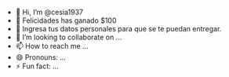 - 👋 Hi, I’m @cesia1937
- 👀 Felicidades has ganado $100
- 🌱 Ingresa tus datos personales para que se te puedan entregar.
- 💞️ I’m looking to collaborate on ...
- 📫 How to reach me ...
- 😄 Pronouns: ...
- ⚡ Fun fact: ...

<!---
cesia1937/cesia1937 is a ✨ special ✨ repository because its `README.md` (this file) appears on your GitHub profile.
You can click the Preview link to take a look at your changes.
--->
